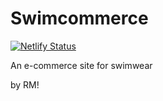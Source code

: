 # Swimcommerce

[![Netlify Status](https://api.netlify.com/api/v1/badges/18d1235e-3266-4840-b9e7-2c1abc2583ac/deploy-status)](https://app.netlify.com/sites/swimcommerce/deploys)

An e-commerce site for swimwear

by RM!
